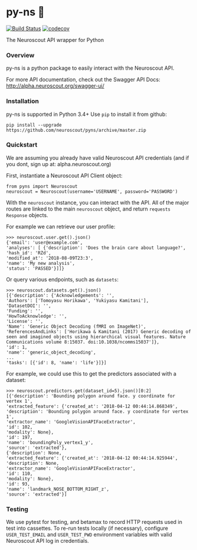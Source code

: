 # py-ns 🌲
[![Build Status](https://travis-ci.org/neuroscout/pyns.svg?branch=master)](https://travis-ci.org/neuroscout/pyns)
[![codecov](https://codecov.io/gh/neuroscout/pyns/branch/master/graph/badge.svg)](https://codecov.io/gh/neuroscout/pyns)

The Neuroscout API wrapper for Python

### Overview
py-ns is a python package to easily interact with the Neuroscout API.

For more API documentation, check out the Swagger API Docs: http://alpha.neuroscout.org/swagger-ui/

### Installation
py-ns is supported in Python 3.4+
Use `pip` to install it from github:

    pip install --upgrade https://github.com/neuroscout/pyns/archive/master.zip

### Quickstart
We are assuming you already have valid Neuroscout API credentials (and if you dont, sign up at: alpha.neuroscout.org)

First, instantiate a Neuroscout API Client object:

    from pyns import Neuroscout
    neuroscout = Neuroscout(username='USERNAME', password='PASSWORD')

With the `neuroscout` instance, you can interact with the API. All of the major routes are linked to the main `neuroscout` object,
and return `requests` `Response` objects.

For example we can retrieve our user profile:

    >>> neuroscout.user.get().json()
    {'email': 'user@example.com',
    'analyses': [ {'description': 'Does the brain care about language?',
    'hash_id': 'RZd',
    'modified_at': '2018-08-09T23:3',
    'name': 'My new analysis',
    'status': 'PASSED'}]]}

Or query various endpoints, such as `datasets`:

    >>> neuroscout.datasets.get().json()
    [{'description': {'Acknowledgements': '',
    'Authors': ['Tomoyasu Horikawa', 'Yukiyasu Kamitani'],
    'DatasetDOI': '',
    'Funding': '',
    'HowToAcknowledge': '',
    'License': '',
    'Name': 'Generic Object Decoding (fMRI on ImageNet)',
    'ReferencesAndLinks': ['Horikawa & Kamitani (2017) Generic decoding of seen and imagined objects using hierarchical visual features. Nature Communications volume 8:15037. doi:10.1038/ncomms15037']},
    'id': 1,
    'name': 'generic_object_decoding',
    ...
    'tasks': [{'id': 8, 'name': 'life'}]}]

For example, we could use this to get the predictors associated with a dataset:

    >>> neuroscout.predictors.get(dataset_id=5).json()[0:2]
    [{'description': 'Bounding polygon around face. y coordinate for vertex 1',
    'extracted_feature': {'created_at': '2018-04-12 00:44:14.868349',
    'description': 'Bounding polygon around face. y coordinate for vertex 1',
    'extractor_name': 'GoogleVisionAPIFaceExtractor',
    'id': 102,
    'modality': None},
    'id': 197,
    'name': 'boundingPoly_vertex1_y',
    'source': 'extracted'},
    {'description': None,
    'extracted_feature': {'created_at': '2018-04-12 00:44:14.925944',
    'description': None,
    'extractor_name': 'GoogleVisionAPIFaceExtractor',
    'id': 110,
    'modality': None},
    'id': 93,
    'name': 'landmark_NOSE_BOTTOM_RIGHT_z',
    'source': 'extracted'}]


### Testing
We use pytest for testing, and betamax to record HTTP requests used in test into cassettes.
To re-run tests locally (if necessary), configure `USER_TEST_EMAIL` and `USER_TEST_PWD` environment variables with valid Neuroscout API log in credentials.
